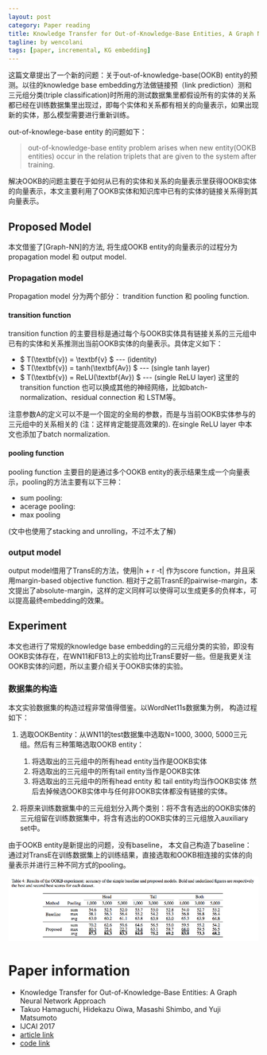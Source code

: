 ```yaml
---
layout: post
category: Paper reading
title: Knowledge Transfer for Out-of-Knowledge-Base Entities, A Graph Neural Network Approach
tagline: by wencolani
tags: [paper, incremental, KG embedding]
---
```



这篇文章提出了一个新的问题：关于out-of-knowledge-base(OOKB) entity的预测。以往的knowledge base embedding方法做链接预（link prediction）测和三元组分类(triple classification)时所用的测试数据集里都假设所有的实体的关系都已经在训练数据集里出现过，即每个实体和关系都有相关的向量表示，如果出现新的实体，那么模型需要进行重新训练。

out-of-knowlege-base entity 的问题如下：

> out-of-knowledge-base entity problem arises when new entity(OOKB entities) occur in the relation triplets that are given to the system after training.

解决OOKB的问题主要在于如何从已有的实体和关系的向量表示里获得OOKB实体的向量表示，本文主要利用了OOKB实体和知识库中已有的实体的链接关系得到其向量表示。

## Proposed Model

本文借鉴了[Graph-NN]的方法, 将生成OOKB entity的向量表示的过程分为propagation model 和 output model.

### Propagation model

Propagation model 分为两个部分： trandition function 和 pooling function.

#### transition function

transition function 的主要目标是通过每个与OOKB实体具有链接关系的三元组中已有的实体和关系推测出当前OOKB实体的向量表示。具体定义如下：
* $ T(\textbf{v}) = \textbf{v} $ --- (identity)
* $ T(\textbf{v}) = tanh(\textbf{Av}) $ --- (single tanh layer)
* $ T(\textbf{v}) = ReLU(\textbf{Av}) $ --- (single ReLU layer)
这里的transition function 也可以换成其他的神经网络，比如batch-normalization、residual connection 和 LSTM等。

注意参数A的定义可以不是一个固定的全局的参数，而是与当前OOKB实体参与的三元组中的关系相关的 (注：这样肯定能提高效果的). 在single ReLU layer 中本文也添加了batch normalization.

#### pooling function

pooling function 主要目的是通过多个OOKB entity的表示结果生成一个向量表示，pooling的方法主要有以下三种：

* sum pooling: <script type="text/javascript" src="http://cdn.mathjax.org/mathjax/latest/MathJax.js?config=default"> \\( P(S) = \sum_{i=1}^N x_i \\)</script>
* acerage pooling: 
* max pooling

(文中也使用了stacking and unrolling，不过不太了解)

### output model
output model借用了TransE的方法，使用|h + r -t| 作为score function，并且采用margin-based objective function. 相对于之前TrasnE的pairwise-margin，本文提出了absolute-margin，这样的定义同样可以使得可以生成更多的负样本，可以提高最终embedding的效果。

## Experiment
本文也进行了常规的knowledge base embedding的三元组分类的实验，即没有OOKB实体存在，在WN11和FB13上的实验均比TransE要好一些。但是我更关注OOKB实体的问题，所以主要介绍关于OOKB实体的实验。
### 数据集的构造
本文实验数据集的构造过程非常值得借鉴。以WordNet11s数据集为例， 构造过程如下：

1. 选取OOKBentity：从WN11的test数据集中选取N=1000, 3000, 5000三元组。然后有三种策略选取OOKB entity：
	1. 将选取出的三元组中的所有head entity当作是OOKB实体
	1. 将选取出的三元组中的所有tail entity当作是OOKB实体
	1. 将选取出的三元组中的所有head entity 和 tail entity均当作OOKB实体
然后去掉候选OOKB实体中与任何非OOKB实体都没有链接的实体。

1. 将原来训练数据集中的三元组划分入两个类别：将不含有选出的OOKB实体的三元组留在训练数据集中，将含有选出的OOKB实体的三元组放入auxiliary set中。

由于OOKB entity是新提出的问题，没有baseline， 本文自己构造了baseline： 通过对TransE在训练数据集上的训练结果，直接选取和OOKB相连接的实体的向量表示并进行三种不同方式的pooling。

![](/img/2017-09-26-result.png)

# Paper information
* Knowledge Transfer for Out-of-Knowledge-Base Entities: A Graph Neural Network Approach
* Takuo Hamaguchi, Hidekazu Oiwa, Masashi Shimbo, and Yuji Matsumoto
* IJCAI 2017
* [article link](https://www.ijcai.org/proceedings/2017/0250.pdf)
* [code link](https://github.com/takuo-h/GNN-for-OOKB)
